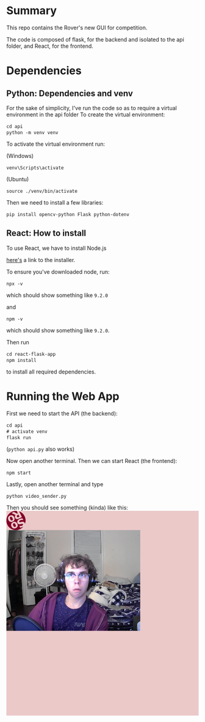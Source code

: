 # Summary

This repo contains the Rover's new GUI for competition. 

The code is composed of flask, for the backend and isolated to the api folder, and React, for the frontend.

# Dependencies

## Python: Dependencies and venv ##
For the sake of simplicity, I've run the code so as to require a virtual environment in the api folder
To create the virtual environment:
```
cd api
python -m venv venv
```

To activate the virtual environment run:

(Windows)
```
venv\Scripts\activate
```
(Ubuntu)
```
source ./venv/bin/activate
```

Then we need to install a few libraries:
```
pip install opencv-python Flask python-dotenv
```

## React: How to install ##
To use React, we have to install Node.js

[here's](https://nodejs.org/en/download/) a link to the installer.

To ensure you've downloaded node, run:
```
npx -v
``` 
which should show something like `9.2.0`

and 
```
npm -v
```
which should show something like `9.2.0`. 

Then run 
```
cd react-flask-app
npm install
```
to install all required dependencies.

# Running the Web App #
First we need to start the API (the backend):
```
cd api 
# activate venv
flask run
```
(`python api.py` also works)

Now open another terminal. Then we can start React (the frontend):
```
npm start
```
Lastly, open another terminal and type
```
python video_sender.py
```

Then you should see something (kinda) like this:
![cool guy](coolguy.png)
